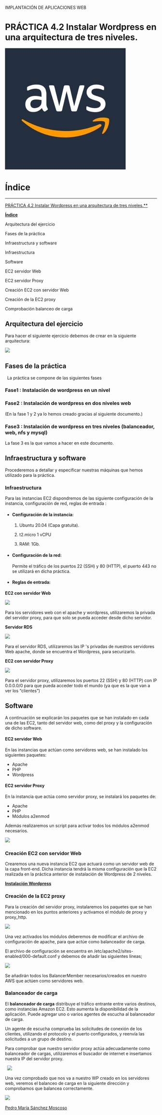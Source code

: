 ﻿IMPLANTACIÓN DE APLICACIONES WEB
# PRÁCTICA 4.2 Instalar Wordpress en una arquitectura de tres niveles.
![](prac4.2_v1_img/Aspose.Words.b5707927-b63a-4695-af9a-bd9d6838bcf2.001.png)



# Índice
-----
[PRÁCTICA 4.2 Instalar Wordpress en una arquitectura de tres niveles.**](#_t407xxhvh3jg)	

[**Índice**](#_9fb30wxk007a)	

Arquitectura del ejercicio	

Fases de la práctica	

Infraestructura y software	

Infraestructura	

Software	

EC2 servidor Web	

EC2 servidor Proxy	

Creación EC2 con servidor Web	

Creación de la EC2 proxy	

Comprobación balanceo de carga	
##
## Arquitectura del ejercicio
Para hacer el siguiente ejercicio debemos de crear en la siguiente arquitectura:

![](prac4.2_v1_img/Aspose.Words.b5707927-b63a-4695-af9a-bd9d6838bcf2.002.png)
##
## Fases de la práctica
` `La práctica se compone de las siguientes fases 
### Fase1 : Instalación de wordpress en un nivel 
### Fase2 : Instalación de wordpress en dos niveles web 
(En la fase 1 y 2 ya lo hemos creado gracias al siguiente documento.) 
### Fase3 : Instalación de wordpress en tres niveles (balanceador, web, nfs y mysql) 
La fase 3 es la que vamos a hacer en este documento. 








## Infraestructura y software 
Procederemos a detallar y especificar nuestras máquinas que hemos utilizado para la práctica.


### Infraestructura 

Para las instancias EC2 dispondremos de las siguiente configuración de la instancia, configuración de red, reglas de entrada :
- #### Configuración de la instancia:

    1. Ubuntu 20.04 (Capa gratuita).

    2. t2.micro 1 vCPU

    3. RAM: 1Gb. 

- #### Configuración de la red:

    Permite el tráfico de los puertos 22 (SSH) y 80 (HTTP), el puerto 443 no se utilizará en dicha práctica.

- #### Reglas de entrada:

**EC2 con servidor Web**

![](prac4.2_v1_img/Aspose.Words.b5707927-b63a-4695-af9a-bd9d6838bcf2.003.png)

Para los servidores web con el apache y wordpress, utilizaremos la privada del servidor proxy, para que solo se pueda acceder desde dicho servidor.

**Servidor RDS**

![](prac4.2_v1_img/Aspose.Words.b5707927-b63a-4695-af9a-bd9d6838bcf2.004.png)

Para el servidor RDS, utilizaremos las IP 's privadas de nuestros servidores Web apache, donde se encuentra el Wordpress, para securizarlo.

**EC2 con servidor Proxy**

![](prac4.2_v1_img/Aspose.Words.b5707927-b63a-4695-af9a-bd9d6838bcf2.005.png)

Para el servidor proxy, utilizaremos los puertos 22 (SSH) y 80 (HTTP) con IP 0.0.0.0/0 para que pueda acceder todo el mundo (ya que es la que van a ver los “clientes”)

## Software

A continuación se explicarán los paquetes que se han instalado en cada una de las EC2, tanto del servidor web, como del proxy y la configuración de dicho software.


#### EC2 servidor Web
En las instancias que actúan como servidores web, se han instalado los siguientes paquetes:

- Apache 
- PHP
- Wordpress




#### EC2 servidor Proxy

En la instancia que actúa como servidor proxy, se instalará los paquetes de:

- Apache 
- PHP
- Módulos a2enmod

Además realizaremos un script para activar todos los módulos a2enmod necesarios.

![](prac4.2_v1_img/Aspose.Words.b5707927-b63a-4695-af9a-bd9d6838bcf2.006.png)

### Creación EC2 con servidor Web

Crearemos una nueva instancia EC2 que actuará como un servidor web de la capa front-end. Dicha instancia tendrá la misma configuración que la EC2 realizada en la práctica anterior de instalación de Wordpress de 2 niveles. 

[**Instalación Wordpress**](InstalacionWordPress_AWS.pdf)


### Creación de la EC2 proxy

Para la creación del servidor proxy, instalaremos los paquetes que se han mencionado en los puntos anteriores y activamos el módulo de proxy y proxy\_http.

![](prac4.2_v1_img/Aspose.Words.b5707927-b63a-4695-af9a-bd9d6838bcf2.007.png)

Una vez activados los módulos deberemos de modificar el archivo de configuración de apache, para que actúe como balanceador de carga.

El archivo de configuración se encuentra en /etc/apache2/sites-enabled/000-default.conf y debemos de añadir las siguientes líneas;

![](prac4.2_v1_img/Aspose.Words.b5707927-b63a-4695-af9a-bd9d6838bcf2.008.png)

Se añadirán todos los BalancerMember necesarios/creados en nuestro AWS que actúen como servidores web.


### Balanceador de carga

El **balanceador de carga** distribuye el tráfico entrante entre varios destinos, como instancias Amazon EC2. Esto aumenta la disponibilidad de la aplicación. Puede agregar uno o varios agentes de escucha al balanceador de carga.

Un agente de escucha comprueba las solicitudes de conexión de los clientes, utilizando el protocolo y el puerto configurados, y reenvía las solicitudes a un grupo de destino.

Para comprobar que nuestro servidor proxy actúa adecuadamente como balanceador de cargas, utilizaremos el buscador de internet e insertamos nuestra IP del servidor proxy.

` `![](prac4.2_v1_img/Aspose.Words.b5707927-b63a-4695-af9a-bd9d6838bcf2.009.png)

Una vez comprobado que nos va a nuestro WP creado en los servidores web, veremos el balanceo de carga en la siguiente dirección y comprobamos que balancea correctamente.

![](prac4.2_v1_img/Aspose.Words.b5707927-b63a-4695-af9a-bd9d6838bcf2.010.png)

[Pedro María Sánchez Moscoso](mailto:a21samope@iesgrancapitan.org)


